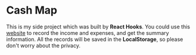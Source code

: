 # Cash Map
This is my side project which was built by <b>React Hooks</b>.  You could use this [website](https://tabacotaco.github.io/cash-map) to record the income and expenses, and get the summary information.  All the records will be saved in the <b>LocalStorage</b>, so please don't worry about the privacy.